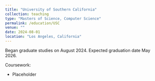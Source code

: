 ```yaml
---
title: "University of Southern California"
collection: teaching
type: "Masters of Science, Computer Science"
permalink: /education/USC
venue: ""
date: 2024-08-01
location: "Los Angeles, California"
---
```


Began graduate studies on August 2024. Expected graduation date May 2026.

Coursework:
-  Placeholder